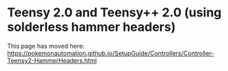 # Teensy 2.0 and Teensy++ 2.0 (using solderless hammer headers)

This page has moved here: https://pokemonautomation.github.io/SetupGuide/Controllers/Controller-Teensy2-HammerHeaders.html



